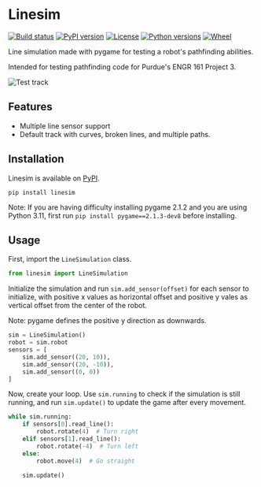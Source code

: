 # Linesim
[![Build status](https://img.shields.io/github/actions/workflow/status/meme8383/linesim/pylint.yml?style=for-the-badge)](https://github.com/meme8383/linesim/actions/workflows/pylint.yml)
[![PyPI version](https://img.shields.io/pypi/v/linesim?style=for-the-badge)](https://pypi.org/project/linesim/)
[![License](https://img.shields.io/github/license/meme8383/linesim?style=for-the-badge)](https://opensource.org/licenses/MIT)
[![Python versions](https://img.shields.io/pypi/pyversions/linesim?style=for-the-badge)](https://pypi.org/project/linesim/)
[![Wheel](https://img.shields.io/pypi/wheel/linesim?style=for-the-badge)](https://pypi.org/project/linesim/)

Line simulation made with pygame for testing a robot's pathfinding abilities.

Intended for testing pathfinding code for Purdue's ENGR 161 Project 3.

![Test track](https://raw.githubusercontent.com/meme8383/linesim/main/linesim/assets/background.png)

## Features
- Multiple line sensor support
- Default track with curves, broken lines, and multiple paths.

## Installation

Linesim is available on [PyPI](https://pypi.org/project/linesim/).

```
pip install linesim
```

Note: If you are having difficulty installing pygame 2.1.2 and you are using Python 3.11, first run `pip install pygame==2.1.3-dev8` before installing.
## Usage
First, import the `LineSimulation` class.

```py
from linesim import LineSimulation
```
Initialize the simulation and run `sim.add_sensor(offset)` for each sensor to initialize, with positive x values as horizontal offset and positive y vales as vertical offset from the center of the robot.

Note: pygame defines the positive y direction as downwards.
```py
sim = LineSimulation()
robot = sim.robot
sensors = [
    sim.add_sensor((20, 10)),
    sim.add_sensor((20, -10)),
    sim.add_sensor((0, 0))
]
```
Now, create your loop. Use `sim.running` to check if the simulation is still running, and run `sim.update()` to update the game after every movement.
```py
while sim.running:
    if sensors[0].read_line():
        robot.rotate(4)  # Turn right
    elif sensors[1].read_line():
        robot.rotate(-4)  # Turn left
    else:
        robot.move(4)  # Go straight

    sim.update()
```


